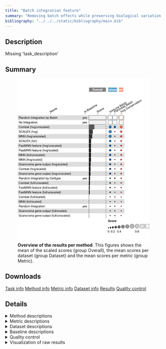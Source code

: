 ```yaml
---
title: "Batch integration feature"
summary: "Removing batch effects while preserving biological variation (feature output)"
bibliography: "../../../static/bibliography/main.bib"
---
```


<script src="index_files/libs/kePrint-0.0.1/kePrint.js"></script>
<link href="index_files/libs/lightable-0.0.1/lightable.css" rel="stylesheet" />


## Description

Missing 'task_description'

## Summary

<figure>
<img src="index.markdown_strict_files/figure-markdown_strict/summary-1.png" width="664" alt="Overview of the results per method. This figures shows the mean of the scaled scores (group Overall), the mean scores per dataset (group Dataset) and the mean scores per metric (group Metric)." />
<figcaption aria-hidden="true"><strong>Overview of the results per method</strong>. This figures shows the mean of the scaled scores (group Overall), the mean scores per dataset (group Dataset) and the mean scores per metric (group Metric).</figcaption>
</figure>

## Downloads

<a href="data/task_info.json" class="btn btn-secondary">Task info</a>
<a href="data/method_info.json" class="btn btn-secondary">Method info</a>
<a href="data/metric_info.json" class="btn btn-secondary">Metric info</a>
<a href="data/dataset_info.json" class="btn btn-secondary">Dataset info</a>
<a href="data/results.json" class="btn btn-secondary">Results</a>
<a href="data/quality_control.json" class="btn btn-secondary">Quality control</a>

## Details

<details>
<summary>
Method descriptions
</summary>

-   **[Random Integration by Batch](https://github.com/openproblems-bio/openproblems)**: Missing 'method_description'. [\[openproblems\]](/bibliography#openproblems)

<!-- -->

-   **[Random Integration by Celltype](https://github.com/openproblems-bio/openproblems)**: Missing 'method_description'. [\[openproblems\]](/bibliography#openproblems)

<!-- -->

-   **[Combat (full/scaled)](https://scanpy.readthedocs.io/en/stable/api/scanpy.pp.combat.html)**: Missing 'method_description'. [\[hansen2012removing\]](/bibliography#hansen2012removing)

<!-- -->

-   **[Combat (full/unscaled)](https://scanpy.readthedocs.io/en/stable/api/scanpy.pp.combat.html)**: Missing 'method_description'. [\[hansen2012removing\]](/bibliography#hansen2012removing)

<!-- -->

-   **[Combat (hvg/scaled)](https://scanpy.readthedocs.io/en/stable/api/scanpy.pp.combat.html)**: Missing 'method_description'. [\[hansen2012removing\]](/bibliography#hansen2012removing)

<!-- -->

-   **[Combat (hvg/unscaled)](https://scanpy.readthedocs.io/en/stable/api/scanpy.pp.combat.html)**: Missing 'method_description'. [\[hansen2012removing\]](/bibliography#hansen2012removing)

<!-- -->

-   **[FastMNN feature (full/scaled)](https://doi.org/doi:10.18129/B9.bioc.batchelor)**: Missing 'method_description'. [\[lun2019fastmnn\]](/bibliography#lun2019fastmnn)

<!-- -->

-   **[FastMNN feature (full/unscaled)](https://doi.org/doi:10.18129/B9.bioc.batchelor)**: Missing 'method_description'. [\[lun2019fastmnn\]](/bibliography#lun2019fastmnn)

<!-- -->

-   **[FastMNN feature (hvg/scaled)](https://doi.org/doi:10.18129/B9.bioc.batchelor)**: Missing 'method_description'. [\[lun2019fastmnn\]](/bibliography#lun2019fastmnn)

<!-- -->

-   **[FastMNN feature (hvg/unscaled)](https://doi.org/doi:10.18129/B9.bioc.batchelor)**: Missing 'method_description'. [\[lun2019fastmnn\]](/bibliography#lun2019fastmnn)

<!-- -->

-   **[MNN (full/scaled)](https://github.com/chriscainx/mnnpy)**: Missing 'method_description'. [\[haghverdi2018batch\]](/bibliography#haghverdi2018batch)

<!-- -->

-   **[MNN (full/unscaled)](https://github.com/chriscainx/mnnpy)**: Missing 'method_description'. [\[haghverdi2018batch\]](/bibliography#haghverdi2018batch)

<!-- -->

-   **[MNN (hvg/scaled)](https://github.com/chriscainx/mnnpy)**: Missing 'method_description'. [\[haghverdi2018batch\]](/bibliography#haghverdi2018batch)

<!-- -->

-   **[MNN (hvg/unscaled)](https://github.com/chriscainx/mnnpy)**: Missing 'method_description'. [\[haghverdi2018batch\]](/bibliography#haghverdi2018batch)

<!-- -->

-   **[No Integration](https://github.com/openproblems-bio/openproblems)**: Missing 'method_description'. [\[openproblems\]](/bibliography#openproblems)

<!-- -->

-   **[Random Integration](https://github.com/openproblems-bio/openproblems)**: Missing 'method_description'. [\[openproblems\]](/bibliography#openproblems)

<!-- -->

-   **[SCALEX (full)](https://github.com/jsxlei/SCALEX)**: Missing 'method_description'. [\[xiong2021online\]](/bibliography#xiong2021online)

<!-- -->

-   **[SCALEX (hvg)](https://github.com/jsxlei/SCALEX)**: Missing 'method_description'. [\[xiong2021online\]](/bibliography#xiong2021online)

<!-- -->

-   **[Scanorama gene output (full/scaled)](https://github.com/brianhie/scanorama)**: Missing 'method_description'. [\[hie2019efficient\]](/bibliography#hie2019efficient)

<!-- -->

-   **[Scanorama gene output (full/unscaled)](https://github.com/brianhie/scanorama)**: Missing 'method_description'. [\[hie2019efficient\]](/bibliography#hie2019efficient)

<!-- -->

-   **[Scanorama gene output (hvg/scaled)](https://github.com/brianhie/scanorama)**: Missing 'method_description'. [\[hie2019efficient\]](/bibliography#hie2019efficient)

<!-- -->

-   **[Scanorama gene output (hvg/unscaled)](https://github.com/brianhie/scanorama)**: Missing 'method_description'. [\[hie2019efficient\]](/bibliography#hie2019efficient)

</details>
<details>
<summary>
Metric descriptions
</summary>

-   **HVG conservation**: Missing 'metric_description'. [\[luecken2022benchmarking\]](/bibliography#luecken2022benchmarking)

</details>
<details>
<summary>
Dataset descriptions
</summary>

-   **Immune (by batch)**: Missing 'dataset_description'. [\[luecken2022benchmarking\]](/bibliography#luecken2022benchmarking)

<!-- -->

-   **Pancreas (by batch)**: Missing 'dataset_description'. [\[luecken2022benchmarking\]](/bibliography#luecken2022benchmarking)

</details>
<details>
<summary>
Baseline descriptions
</summary>

-   **Random Integration by Batch**: Missing 'method_description'.

<!-- -->

-   **Random Integration by Celltype**: Missing 'method_description'.

<!-- -->

-   **No Integration**: Missing 'method_description'.

<!-- -->

-   **Random Integration**: Missing 'method_description'.

</details>
<details>
<summary>
Quality control
</summary>
<table class="table lightable-paper" style='margin-left: auto; margin-right: auto; font-family: "Arial Narrow", arial, helvetica, sans-serif; margin-left: auto; margin-right: auto;'>
 <thead>
  <tr>
   <th style="text-align:left;"> Category </th>
   <th style="text-align:left;"> Name </th>
   <th style="text-align:right;"> Value </th>
   <th style="text-align:left;"> Condition </th>
   <th style="text-align:left;"> Severity </th>
  </tr>
 </thead>
<tbody>
  <tr>
   <td style="text-align:left;" data-toggle="tooltip" data-container="body" data-placement="right" title="Dataset metadata field 'dataset_description' should be defined
  Task id: batch_integration_feature
  Field: dataset_description
"> Dataset info </td>
   <td style="text-align:left;" data-toggle="tooltip" data-container="body" data-placement="right" title="Dataset metadata field 'dataset_description' should be defined
  Task id: batch_integration_feature
  Field: dataset_description
"> Pct 'dataset_description' missing </td>
   <td style="text-align:right;" data-toggle="tooltip" data-container="body" data-placement="right" title="Dataset metadata field 'dataset_description' should be defined
  Task id: batch_integration_feature
  Field: dataset_description
"> 1 </td>
   <td style="text-align:left;" data-toggle="tooltip" data-container="body" data-placement="right" title="Dataset metadata field 'dataset_description' should be defined
  Task id: batch_integration_feature
  Field: dataset_description
"> percent_missing(dataset_info, field) </td>
   <td style="text-align:left;color: red !important;" data-toggle="tooltip" data-container="body" data-placement="right" title="Dataset metadata field 'dataset_description' should be defined
  Task id: batch_integration_feature
  Field: dataset_description
"> ✗✗ </td>
  </tr>
  <tr>
   <td style="text-align:left;" data-toggle="tooltip" data-container="body" data-placement="right" title="Method metadata field 'method_description' should be defined
  Task id: batch_integration_feature
  Field: method_description
"> Method info </td>
   <td style="text-align:left;" data-toggle="tooltip" data-container="body" data-placement="right" title="Method metadata field 'method_description' should be defined
  Task id: batch_integration_feature
  Field: method_description
"> Pct 'method_description' missing </td>
   <td style="text-align:right;" data-toggle="tooltip" data-container="body" data-placement="right" title="Method metadata field 'method_description' should be defined
  Task id: batch_integration_feature
  Field: method_description
"> 1 </td>
   <td style="text-align:left;" data-toggle="tooltip" data-container="body" data-placement="right" title="Method metadata field 'method_description' should be defined
  Task id: batch_integration_feature
  Field: method_description
"> percent_missing(method_info, field) </td>
   <td style="text-align:left;color: red !important;" data-toggle="tooltip" data-container="body" data-placement="right" title="Method metadata field 'method_description' should be defined
  Task id: batch_integration_feature
  Field: method_description
"> ✗✗ </td>
  </tr>
  <tr>
   <td style="text-align:left;" data-toggle="tooltip" data-container="body" data-placement="right" title="Metric metadata field 'metric_description' should be defined
  Task id: batch_integration_feature
  Field: metric_description
"> Metric info </td>
   <td style="text-align:left;" data-toggle="tooltip" data-container="body" data-placement="right" title="Metric metadata field 'metric_description' should be defined
  Task id: batch_integration_feature
  Field: metric_description
"> Pct 'metric_description' missing </td>
   <td style="text-align:right;" data-toggle="tooltip" data-container="body" data-placement="right" title="Metric metadata field 'metric_description' should be defined
  Task id: batch_integration_feature
  Field: metric_description
"> 1 </td>
   <td style="text-align:left;" data-toggle="tooltip" data-container="body" data-placement="right" title="Metric metadata field 'metric_description' should be defined
  Task id: batch_integration_feature
  Field: metric_description
"> percent_missing(metric_info, field) </td>
   <td style="text-align:left;color: red !important;" data-toggle="tooltip" data-container="body" data-placement="right" title="Metric metadata field 'metric_description' should be defined
  Task id: batch_integration_feature
  Field: metric_description
"> ✗✗ </td>
  </tr>
  <tr>
   <td style="text-align:left;" data-toggle="tooltip" data-container="body" data-placement="right" title="Task metadata field 'task_description' should be defined
  Task id: batch_integration_feature
  Field: task_description
"> Task info </td>
   <td style="text-align:left;" data-toggle="tooltip" data-container="body" data-placement="right" title="Task metadata field 'task_description' should be defined
  Task id: batch_integration_feature
  Field: task_description
"> Pct 'task_description' missing </td>
   <td style="text-align:right;" data-toggle="tooltip" data-container="body" data-placement="right" title="Task metadata field 'task_description' should be defined
  Task id: batch_integration_feature
  Field: task_description
"> 1 </td>
   <td style="text-align:left;" data-toggle="tooltip" data-container="body" data-placement="right" title="Task metadata field 'task_description' should be defined
  Task id: batch_integration_feature
  Field: task_description
"> percent_missing([task_info], field) </td>
   <td style="text-align:left;color: red !important;" data-toggle="tooltip" data-container="body" data-placement="right" title="Task metadata field 'task_description' should be defined
  Task id: batch_integration_feature
  Field: task_description
"> ✗✗ </td>
  </tr>
</tbody>
</table>

</details>
<details>
<summary>
Visualization of raw results
</summary>

<img src="index.markdown_strict_files/figure-markdown_strict/raw_results-1.png" width="960" />

</details>
